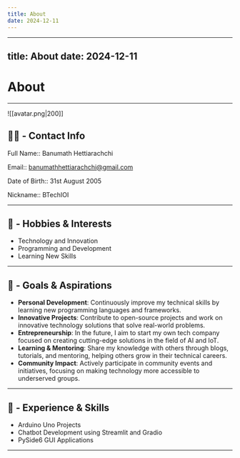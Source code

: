 ```yaml
---
title: About
date: 2024-12-11
---
```

---
title: About
date: 2024-12-11
---

# About  
----  

![[avatar.png|200]]


## 👨‍💼 - Contact Info  
Full Name:: Banumath Hettiarachchi  

Email:: banumathhettiarachchi@gmail.com  

Date of Birth:: 31st August 2005  

Nickname:: BTechIOI  

----  
## 🌟 - Hobbies & Interests  
- Technology and Innovation  
- Programming and Development  
- Learning New Skills  

----  
## 🎯 - Goals & Aspirations  
- **Personal Development**: Continuously improve my technical skills by learning new programming languages and frameworks.
- **Innovative Projects**: Contribute to open-source projects and work on innovative technology solutions that solve real-world problems.
- **Entrepreneurship**: In the future, I aim to start my own tech company focused on creating cutting-edge solutions in the field of AI and IoT.
- **Learning & Mentoring**: Share my knowledge with others through blogs, tutorials, and mentoring, helping others grow in their technical careers. 
- **Community Impact**: Actively participate in community events and initiatives, focusing on making technology more accessible to underserved groups. 

----  
## 💼 - Experience & Skills  
- Arduino Uno Projects  
- Chatbot Development using Streamlit and Gradio  
- PySide6 GUI Applications  

----  
